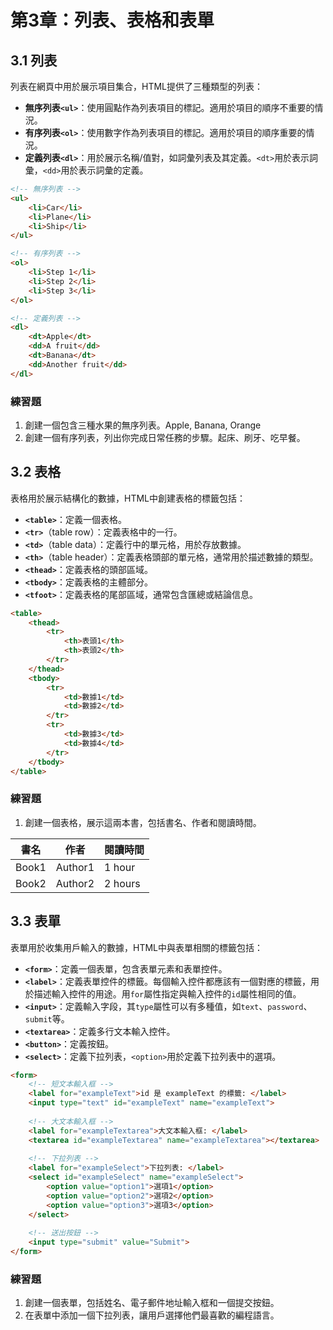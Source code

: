 # 第3章：列表、表格和表單

## 3.1 列表

列表在網頁中用於展示項目集合，HTML提供了三種類型的列表：

- **無序列表`<ul>`**：使用圓點作為列表項目的標記。適用於項目的順序不重要的情況。
- **有序列表`<ol>`**：使用數字作為列表項目的標記。適用於項目的順序重要的情況。
- **定義列表`<dl>`**：用於展示名稱/值對，如詞彙列表及其定義。`<dt>`用於表示詞彙，`<dd>`用於表示詞彙的定義。

```html
<!-- 無序列表 -->
<ul>
    <li>Car</li>
    <li>Plane</li>
    <li>Ship</li>
</ul>

<!-- 有序列表 -->
<ol>
    <li>Step 1</li>
    <li>Step 2</li>
    <li>Step 3</li>
</ol>

<!-- 定義列表 -->
<dl>
    <dt>Apple</dt>
    <dd>A fruit</dd>
    <dt>Banana</dt>
    <dd>Another fruit</dd>
</dl>
```

### 練習題

1. 創建一個包含三種水果的無序列表。Apple, Banana, Orange
2. 創建一個有序列表，列出你完成日常任務的步驟。起床、刷牙、吃早餐。

## 3.2 表格

表格用於展示結構化的數據，HTML中創建表格的標籤包括：

- **`<table>`**：定義一個表格。
- **`<tr>`**（table row）：定義表格中的一行。
- **`<td>`**（table data）：定義行中的單元格，用於存放數據。
- **`<th>`**（table header）：定義表格頭部的單元格，通常用於描述數據的類型。
- **`<thead>`**：定義表格的頭部區域。
- **`<tbody>`**：定義表格的主體部分。
- **`<tfoot>`**：定義表格的尾部區域，通常包含匯總或結論信息。

```html
<table>
    <thead>
        <tr>
            <th>表頭1</th>
            <th>表頭2</th>
        </tr>
    </thead>
    <tbody>
        <tr>
            <td>數據1</td>
            <td>數據2</td>
        </tr>
        <tr>
            <td>數據3</td>
            <td>數據4</td>
        </tr>
    </tbody>
</table>
```

### 練習題

1. 創建一個表格，展示這兩本書，包括書名、作者和閱讀時間。

| 書名    | 作者      | 閱讀時間    |
|-------|---------|---------|
| Book1 | Author1 | 1 hour  |
| Book2 | Author2 | 2 hours |

## 3.3 表單

表單用於收集用戶輸入的數據，HTML中與表單相關的標籤包括：

- **`<form>`**：定義一個表單，包含表單元素和表單控件。
- **`<label>`**：定義表單控件的標籤。每個輸入控件都應該有一個對應的標籤，用於描述輸入控件的用途。用`for`屬性指定與輸入控件的`id`屬性相同的值。
- **`<input>`**：定義輸入字段，其`type`屬性可以有多種值，如`text`、`password`、`submit`等。
- **`<textarea>`**：定義多行文本輸入控件。
- **`<button>`**：定義按鈕。
- **`<select>`**：定義下拉列表，`<option>`用於定義下拉列表中的選項。

```html
<form>
    <!-- 短文本輸入框 -->
    <label for="exampleText">id 是 exampleText 的標籤: </label>
    <input type="text" id="exampleText" name="exampleText">
    
    <!-- 大文本輸入框 -->
    <label for="exampleTextarea">大文本輸入框: </label>
    <textarea id="exampleTextarea" name="exampleTextarea"></textarea>
    
    <!-- 下拉列表 -->
    <label for="exampleSelect">下拉列表: </label>
    <select id="exampleSelect" name="exampleSelect">
        <option value="option1">選項1</option>
        <option value="option2">選項2</option>
        <option value="option3">選項3</option>
    </select>
    
    <!-- 送出按鈕 -->
    <input type="submit" value="Submit">
</form>
```

### 練習題

1. 創建一個表單，包括姓名、電子郵件地址輸入框和一個提交按鈕。
2. 在表單中添加一個下拉列表，讓用戶選擇他們最喜歡的編程語言。